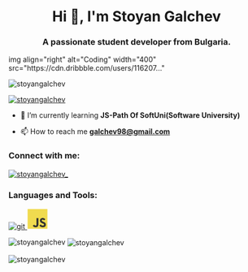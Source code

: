 <h1 align="center">Hi 👋, I'm Stoyan Galchev</h1>
<h3 align="center">A passionate student developer from Bulgaria.</h3>
img align="right" alt="Coding" width="400" src="https://cdn.dribbble.com/users/116207..."

<p align="left"> <img src="https://komarev.com/ghpvc/?username=stoyangalchev&label=Profile%20views&color=0e75b6&style=flat" alt="stoyangalchev" /> </p>

<p align="left"> <a href="https://github.com/ryo-ma/github-profile-trophy"><img src="https://github-profile-trophy.vercel.app/?username=stoyangalchev" alt="stoyangalchev" /></a> </p>

- 🌱 I’m currently learning **JS-Path Of SoftUni(Software University)**

- 📫 How to reach me **galchev98@gmail.com**

<h3 align="left">Connect with me:</h3>
<p align="left">
<a href="https://instagram.com/stoyangalchev_" target="blank"><img align="center" src="https://raw.githubusercontent.com/rahuldkjain/github-profile-readme-generator/master/src/images/icons/Social/instagram.svg" alt="stoyangalchev_" height="30" width="40" /></a>
</p>

<h3 align="left">Languages and Tools:</h3>
<p align="left"> <a href="https://git-scm.com/" target="_blank" rel="noreferrer"> <img src="https://www.vectorlogo.zone/logos/git-scm/git-scm-icon.svg" alt="git" width="40" height="40"/> </a> <a href="https://developer.mozilla.org/en-US/docs/Web/JavaScript" target="_blank" rel="noreferrer"> <img src="https://raw.githubusercontent.com/devicons/devicon/master/icons/javascript/javascript-original.svg" alt="javascript" width="40" height="40"/> </a> </p>

<p><img align="left" src="https://github-readme-stats.vercel.app/api/top-langs?username=stoyangalchev&show_icons=true&locale=en&layout=compact" alt="stoyangalchev" /></p>

<p>&nbsp;<img align="center" src="https://github-readme-stats.vercel.app/api?username=stoyangalchev&show_icons=true&locale=en" alt="stoyangalchev" /></p>

<p><img align="center" src="https://github-readme-streak-stats.herokuapp.com/?user=stoyangalchev&" alt="stoyangalchev" /></p>
